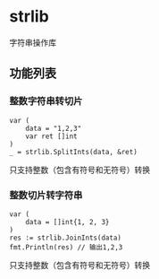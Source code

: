 # strlib
字符串操作库

## 功能列表
### 整数字符串转切片
```
var (
    data = "1,2,3"
    var ret []int
)
_ = strlib.SplitInts(data, &ret)
```
只支持整数（包含有符号和无符号）转换
### 整数切片转字符串
```
var (
    data = []int{1, 2, 3}
)
res := strlib.JoinInts(data)
fmt.Println(res) // 输出1,2,3
```
只支持整数（包含有符号和无符号）转换